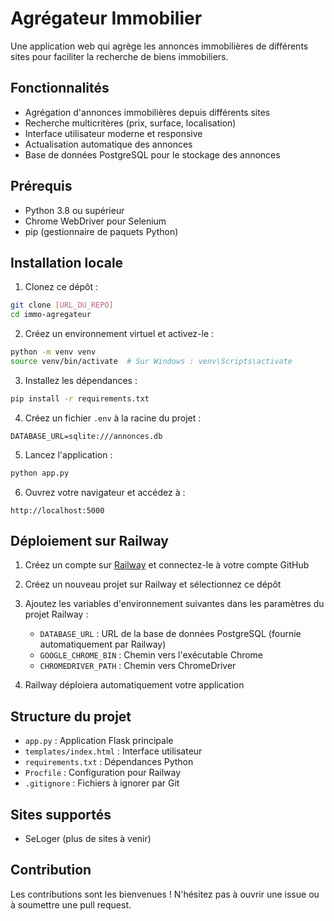 # Agrégateur Immobilier

Une application web qui agrège les annonces immobilières de différents sites pour faciliter la recherche de biens immobiliers.

## Fonctionnalités

- Agrégation d'annonces immobilières depuis différents sites
- Recherche multicritères (prix, surface, localisation)
- Interface utilisateur moderne et responsive
- Actualisation automatique des annonces
- Base de données PostgreSQL pour le stockage des annonces

## Prérequis

- Python 3.8 ou supérieur
- Chrome WebDriver pour Selenium
- pip (gestionnaire de paquets Python)

## Installation locale

1. Clonez ce dépôt :
```bash
git clone [URL_DU_REPO]
cd immo-agregateur
```

2. Créez un environnement virtuel et activez-le :
```bash
python -m venv venv
source venv/bin/activate  # Sur Windows : venv\Scripts\activate
```

3. Installez les dépendances :
```bash
pip install -r requirements.txt
```

4. Créez un fichier `.env` à la racine du projet :
```
DATABASE_URL=sqlite:///annonces.db
```

5. Lancez l'application :
```bash
python app.py
```

6. Ouvrez votre navigateur et accédez à :
```
http://localhost:5000
```

## Déploiement sur Railway

1. Créez un compte sur [Railway](https://railway.app/) et connectez-le à votre compte GitHub

2. Créez un nouveau projet sur Railway et sélectionnez ce dépôt

3. Ajoutez les variables d'environnement suivantes dans les paramètres du projet Railway :
   - `DATABASE_URL` : URL de la base de données PostgreSQL (fournie automatiquement par Railway)
   - `GOOGLE_CHROME_BIN` : Chemin vers l'exécutable Chrome
   - `CHROMEDRIVER_PATH` : Chemin vers ChromeDriver

4. Railway déploiera automatiquement votre application

## Structure du projet

- `app.py` : Application Flask principale
- `templates/index.html` : Interface utilisateur
- `requirements.txt` : Dépendances Python
- `Procfile` : Configuration pour Railway
- `.gitignore` : Fichiers à ignorer par Git

## Sites supportés

- SeLoger (plus de sites à venir)

## Contribution

Les contributions sont les bienvenues ! N'hésitez pas à ouvrir une issue ou à soumettre une pull request. 